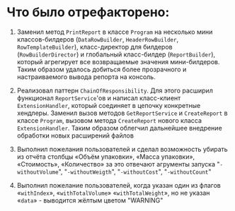 # Что было отрефакторено:

1. Заменил метод ```PrintReport``` в классе ```Program``` на несколько мини классов-билдеров (```DataRowBuilder```, ```HeaderRowBuilder```, ```RowTemplateBuilder```), класс-директор для билдеров (```RowBuilderDirector```) и глобальный класс-билдер (```ReportBuilder```), который агрегирует все возвращаемые значения мини-билдеров. Таким образом удалось добиться более прозрачного и настраиваемого вывода репорта на консоль.

2. Реализовал паттерн ```ChainOfResponsibility```. Для этого расширил функционал ```ReportService```'ов и написал класс-клиент  ```ExtensionHandler```, который соединяет в цепочку конкретные хендлеры. Заменил вызов методов ```GetReportService``` и ```CreateReport``` в классе ```Program```, вызовом метода ```CreateReport``` нового класса ```ExtensionHandler```. Таким образом облегчил дальнейшее внедрение обработки новых расширений файлов

3. Выполнил пожелания пользователей и сделал возможность убирать из отчёта столбцы «Объём упаковки», «Масса упаковки», «Стоимость», «Количество» за это отвечают агрументы запуска "```-withoutVolume```", "```-withoutWeigth```", "```-withoutCost```", "```-withoutCount```"

4. Выполнил пожелание пользователей, когда указан один из флагов «```withIndex```», «```withTotalVolume```» «```withTotalWeight```», но не указан «```data```» - выводится жёлтым цветом "WARNING"
